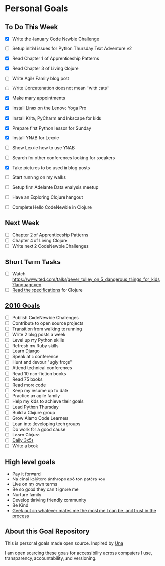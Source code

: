 Personal Goals
==============

## To Do This Week
- [x] Write the January Code Newbie Challenge
- [ ] Setup initial issues for Python Thursday Text Adventure v2
- [x] Read Chapter 1 of Apprenticeship Patterns
- [x] Read Chapter 3 of Living Clojure
- [ ] Write Agile Family blog post
- [ ] Write Concatenation does not mean "with cats"
- [x] Make many appointments
- [x] Install Linux on the Lenovo Yoga Pro
- [x] Install Krita, PyCharm and Inkscape for kids
- [x] Prepare first Python lesson for Sunday
- [x] Install YNAB for Lexxie
- [ ] Show Lexxie how to use YNAB
- [ ] Search for other conferences looking for speakers
- [x] Take pictures to be used in blog posts
- [ ] Start running on my walks
- [ ] Setup first Adelante Data Analysis meetup
- [ ] Have an Exploring Clojure hangout
- [ ] Complete Hello CodeNewbie in Clojure


## Next Week
- [ ] Chapter 2 of Apprenticeship Patterns
- [ ] Chapter 4 of Living Clojure
- [ ] Write next 2 CodeNewbie Challenges

## Short Term Tasks
- [ ] Watch https://www.ted.com/talks/gever_tulley_on_5_dangerous_things_for_kids?language=en
- [ ] [Read the specifications](http://chimera.labs.oreilly.com/books/1234000001813/ch02.html#solution_id1) for Clojure

## [2016 Goals](https://workflowy.com)
- [ ] Publish CodeNewbie Challenges
- [ ] Contribute to open source projects
- [ ] Transition from walking to running
- [ ] Write 2 blog posts a week
- [ ] Level up my Python skills
- [ ] Refresh my Ruby skills
- [ ] Learn Django
- [ ] Speak at a conference
- [ ] Hunt and devour "ugly frogs"
- [ ] Attend technical conferences
- [ ] Read 10 non-fiction books
- [ ] Read 75 books
- [ ] Read more code
- [ ] Keep my resume up to date
- [ ] Practice an agile family
- [ ] Help my kids to achieve their goals
- [ ] Lead Python Thursday
- [ ] Build a Clojure group
- [ ] Grow Alamo Code Learners
- [ ] Lean into developing tech groups
- [ ] Do work for a good cause
- [ ] Learn Clojure
- [ ] [Daily 3x5s](http://thedaily3x5.com)
- [ ] Write a book

## High level goals
* Pay it forward
* Na eínai kalýtero ánthropo apó ton patéra sou
* Live on my own terms
* Be so good they can't ignore me
* Nurture family
* Develop thriving friendly community
* Be Kind
* [Geek out on whatever makes me the most me I can be, and trust in the process](http://www.superlativelyrude.com/2016/01/laura-jane-williams-marie-claire-bravery-ambassador-break-free.html)

## About this Goal Repository
This is personal goals made open source.  Inspired by [Una](http://una.im/personal-goals-guide/)

I am open sourcing these goals for accessibility across computers I use, transparency, accountability, and versioning.
